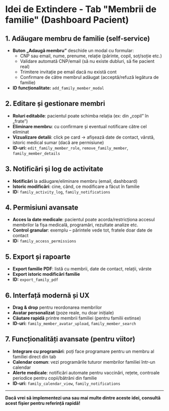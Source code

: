 # Idei de Extindere - Tab "Membrii de familie" (Dashboard Pacient)

## 1. Adăugare membru de familie (self-service)
- **Buton „Adaugă membru”** deschide un modal cu formular:
  - CNP sau email, nume, prenume, relație (părinte, copil, soț/soție etc.)
  - Validare automată CNP/email (să nu existe dubluri, să fie pacient real)
  - Trimitere invitație pe email dacă nu există cont
  - Confirmare de către membrul adăugat (acceptă/refuză legătura de familie)
- **ID funcționalitate:** `add_family_member_modal`

## 2. Editare și gestionare membri
- **Roluri editabile**: pacientul poate schimba relația (ex: din „copil” în „frate”)
- **Eliminare membru**: cu confirmare și eventual notificare către cel eliminat
- **Vizualizare detalii**: click pe card → afișează date de contact, vârstă, istoric medical sumar (dacă are permisiune)
- **ID-uri:** `edit_family_member_role`, `remove_family_member`, `family_member_details`

## 3. Notificări și log de activitate
- **Notificări** la adăugare/eliminare membru (email, dashboard)
- **Istoric modificări**: cine, când, ce modificare a făcut în familie
- **ID:** `family_activity_log`, `family_notifications`

## 4. Permisiuni avansate
- **Acces la date medicale**: pacientul poate acorda/restricționa accesul membrilor la fișa medicală, programări, rezultate analize etc.
- **Control granular**: exemplu – părintele vede tot, fratele doar date de contact
- **ID:** `family_access_permissions`

## 5. Export și rapoarte
- **Export familie PDF**: listă cu membrii, date de contact, relații, vârste
- **Export istoric modificări familie**
- **ID:** `export_family_pdf`

## 6. Interfață modernă și UX
- **Drag & drop** pentru reordonarea membrilor
- **Avatar personalizat** (poze reale, nu doar inițiale)
- **Căutare rapidă** printre membrii familiei (pentru familii extinse)
- **ID-uri:** `family_member_avatar_upload`, `family_member_search`

## 7. Funcționalități avansate (pentru viitor)
- **Integrare cu programări**: poți face programare pentru un membru al familiei direct din tab
- **Calendar comun**: vezi programările tuturor membrilor familiei într-un calendar
- **Alerte medicale**: notificări automate pentru vaccinări, rețete, controale periodice pentru copii/bătrâni din familie
- **ID-uri:** `family_calendar_view`, `family_notifications`

---

**Dacă vrei să implementezi una sau mai multe dintre aceste idei, consultă acest fișier pentru referință rapidă!** 